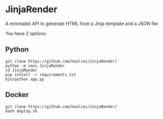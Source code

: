 # JinjaRender
A minimalist API to generate HTML from a Jinja template and a JSON file


You have 2 options:

## Python
```
git clone https://github.com/hoolies/JinjaRender/
python -m venv JinjaRender
cd JinjaRender
pip install -r requirements.txt
bin/python app.py
```
## Docker
```
git clone https://github.com/hoolies/JinjaRender/
bash deploy.sh
```
